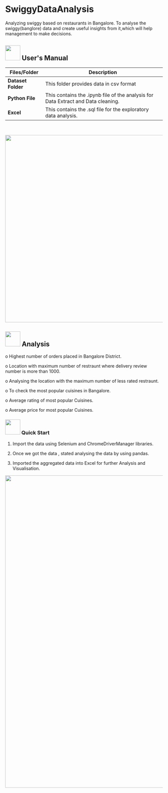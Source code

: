 # SwiggyDataAnalysis
Analyzing swiggy based on restaurants in Bangalore.
         To analyse the swiggy(banglore) data and create useful 
insights from it,which will help management to make decisions.
##  <img src="https://user-images.githubusercontent.com/106439762/181935629-b3c47bd3-77fb-4431-a11c-ff8ba0942b63.gif" width="48" height="48"> **User's Manual**
| Files/Folder| Description |
| ------------- | ------------- |
| **Dataset Folder** | This folder provides data  in csv format |
| **Python File** | This contains the .ipynb file of the analysis for Data Extract and Data cleaning.  |
| **Excel** | This contains the .sql file for the exploratory data analysis.  |
<br>

<p align="center"><img src=https://github.com/Vishwanath-J-25/SwiggyDataAnalysis/assets/137754888/135f18e2-1329-4605-91b2-9b1d6f1e4743" width="600" ></p>

##  <img src="https://github.com/Vishwanath-J-25/SwiggyDataAnalysis/assets/137754888/d0cb78da-cc6b-42b1-857c-cf11f73279d7"  width="48" height="48"> Analysis
o   Highest number of orders placed in Bangalore District.

o   Location with maximum number of restraunt where delivery review number is more than 1000.

o   Analysing the location with the maximum number of less rated restraunt.

o   To check the most popular cuisines in Bangalore.

o   Average rating of most popular Cuisines.

o    Average price for most popular Cuisines.



###  <img src="https://github.com/Vishwanath-J-25/SwiggyDataAnalysis/assets/137754888/1a7a3146-fd02-4801-a365-22b7de55c3a6" width="48" height="48" > Quick Start

1. Import the data using Selenium and ChromeDriverManager libraries.

2. Once we got the data , stated analysing the data by using pandas.

3. Imported the aggregated data into Excel for further Analysis and Visualisation.

<p align="center"><img src="https://github.com/Vishwanath-J-25/SwiggyDataAnalysis/assets/137754888/109bb7b5-115b-4b08-a5b3-1df54a317557" width="1000" ></p>


  



